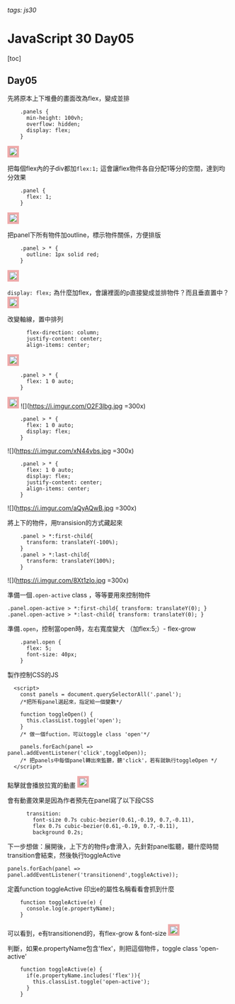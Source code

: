 <style>
img{
	border: 5px solid #eaa;
}
</style>
###### tags: js30
# JavaScript 30 Day05
[toc]

## Day05
先將原本上下堆疊的畫面改為flex，變成並排
```css=
    .panels {
      min-height: 100vh;
      overflow: hidden;
      display: flex;
    }
```
![](https://i.imgur.com/5iJaDN5.jpg)

把每個flex內的子div都加`flex:1;`
這會讓flex物件各自分配1等分的空間，達到均分效果
```css=
    .panel {
      flex: 1;
    }
```
![](https://i.imgur.com/v1uNNXW.jpg)

把panel下所有物件加outline，標示物件關係，方便排版
```css=
    .panel > * {
      outline: 1px solid red;
    }
```
![](https://i.imgur.com/ToWbMCd.jpg)

`display: flex;`
為什麼加flex，會讓裡面的p直接變成並排物件？而且垂直置中？
![](https://i.imgur.com/hewwJq0.jpg)

改變軸線，置中排列
```css=
      flex-direction: column;
      justify-content: center;
      align-items: center;
```
![](https://i.imgur.com/WQDhDMI.jpg)


```css=
    .panel > * {
      flex: 1 0 auto;
    }
```
![](https://i.imgur.com/k3MrY7Q.png)
![](https://i.imgur.com/O2F3lbg.jpg =300x)
```css=
    .panel > * {
      flex: 1 0 auto;
      display: flex;
    }
```
![](https://i.imgur.com/xN44vbs.jpg =300x)
```css=
    .panel > * {
      flex: 1 0 auto;
      display: flex;
      justify-content: center;
      align-items: center;
    }
```
![](https://i.imgur.com/aQyAQwB.jpg =300x)

將上下的物件，用transision的方式藏起來
```css=
    .panel > *:first-child{
      transform: translateY(-100%);
    }
    .panel > *:last-child{
      transform: translateY(100%);
    }
```
![](https://i.imgur.com/8Xt1zIo.jpg =300x)

準備一個`.open-active` class ，等等要用來控制物件
```css=
.panel.open-active > *:first-child{ transform: translateY(0); }
.panel.open-active > *:last-child{ transform: translateY(0); }
```
準備`.open`，控制當open時，左右寬度變大
（加flex:5;）- flex-grow

```css=
    .panel.open {
      flex: 5;
      font-size: 40px;
    }
```

製作控制CSS的JS
```javascript=
  <script>
    const panels = document.querySelectorAll('.panel');
    /*把所有panel選起來，指定給一個變數*/
    
    function toggleOpen() {
      this.classList.toggle('open');
    }
    /* 做一個fuction，可以toggle class 'open'*/
    
    panels.forEach(panel => panel.addEventListener('click',toggleOpen));
    /* 把panels中每個panel轉出來監聽，聽'click'，若有就執行toggleOpen */
  </script>
```
點擊就會播放拉寬的動畫
![](https://i.imgur.com/aYJXckq.jpg)

會有動畫效果是因為作者預先在panel寫了以下段CSS
```css=
      transition:
        font-size 0.7s cubic-bezier(0.61,-0.19, 0.7,-0.11),
        flex 0.7s cubic-bezier(0.61,-0.19, 0.7,-0.11),
        background 0.2s;
```

下一步想做：展開後，上下方的物件`p`會滑入，先針對panel監聽，聽什麼時間transition會結束，然後執行toggleActive
```javascript=
panels.forEach(panel => panel.addEventListener('transitionend',toggleActive));
```

定義function toggleActive
印出e的屬性名稱看看會抓到什麼
```javascript=
    function toggleActive(e) {
      console.log(e.propertyName);
    }
```
可以看到，e有transitionend的，有flex-grow & font-size
![](https://i.imgur.com/umQfJe4.png)

判斷，如果e.propertyName包含'flex'，則把這個物件，toggle class 'open-active'
```javascript=
    function toggleActive(e) {
      if(e.propertyName.includes('flex')){
        this.classList.toggle('open-active');
      }
    }
```